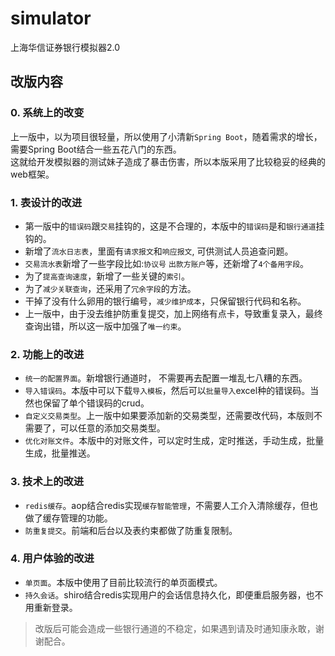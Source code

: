 # simulator
上海华信证券银行模拟器2.0

## 改版内容
### 0. 系统上的改变
上一版中，以为项目很轻量，所以使用了小清新`Spring Boot`，随着需求的增长，需要Spring Boot结合一些五花八门的东西。  
这就给开发模拟器的测试妹子造成了暴击伤害，所以本版采用了比较稳妥的经典的web框架。

### 1. 表设计的改进
- 第一版中的`错误码`跟`交易`挂钩的，这是不合理的，本版中的`错误码`是和`银行通道`挂钩的。  
- 新增了`流水日志表`，里面有`请求报文`和`响应报文`, 可供测试人员追查问题。  
- `交易流水表`新增了一些字段比如:`协议号` `出款方账户`等，还新增了`4个备用字段`。  
- 为了`提高查询速度`，新增了一些关键的`索引`。
- 为了`减少关联查询`，还采用了`冗余字段`的方法。
- 干掉了没有什么卵用的银行编号，`减少维护成本`，只保留银行代码和名称。
- 上一版中，由于没去维护防重复提交，加上网络有点卡，导致重复录入，最终查询出错，所以这一版中加强了`唯一约束`。

### 2. 功能上的改进
- `统一的配置界面`。新增银行通道时， 不需要再去配置一堆乱七八糟的东西。
- `导入错误码`。本版中可以下载`导入模板`，然后可以`批量导入`excel种的错误码。当然也保留了单个错误码的crud。
- `自定义交易类型`。上一版中如果要添加新的交易类型，还需要改代码，本版则不需要了，可以任意的添加交易类型。
- `优化对账文件`。本版中的对账文件，可以定时生成，定时推送，手动生成，批量生成，批量推送。

### 3. 技术上的改进
- `redis缓存`。aop结合redis实现`缓存智能管理`，不需要人工介入清除缓存，但也做了缓存管理的功能。
- `防重复提交`。前端和后台以及表约束都做了防重复限制。

### 4. 用户体验的改进
- `单页面`。本版中使用了目前比较流行的单页面模式。
- `持久会话`。shiro结合redis实现用户的会话信息持久化，即便重启服务器，也不用重新登录。

> 改版后可能会造成一些银行通道的不稳定，如果遇到请及时通知康永敢，谢谢配合。


